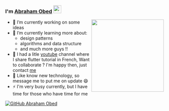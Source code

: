 
### I'm [Abraham Obed](www.defencify.ml) <img src="https://media.giphy.com/media/hvRJCLFzcasrR4ia7z/giphy.gif" width="25px">
<img align='right' src="https://media.giphy.com/media/ieyl9zmCjO4b4t6qoY/giphy.gif" width="230">

- 🔭 I’m currently working on some ideas
- 🌱 I’m currently learning more about:
  -  design patterns
  -  algorithms and data structure
  -  and much more guys !!
- 👯 I had a litle [youtube](https://www.youtube.com/channel/UC2jf4JoAgGR4eaFYlOFaYUA) channel where I share flutter tutorial in French, Want to collaborate ? I'm happy then, just contact [me](flutternow1963@gmail.com)
- 💬 Like know new technology, so message me to put me on update 😄
- ⚡ I'm very busy currently, but I have time for those who have time for me

[![GitHub Abraham Obed](https://img.shields.io/github/followers/ofceab?label=follow&style=social)](https://github.com/ofceab)
